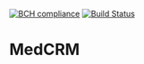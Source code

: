[![BCH compliance](https://bettercodehub.com/edge/badge/bigkozha/MedCRM?branch=master)](https://bettercodehub.com/) [![Build Status](https://travis-ci.org/bigkozha/MedCRM.svg?branch=master)](https://travis-ci.org/bigkozha/MedCRM)
# MedCRM
